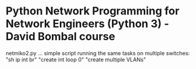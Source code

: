 # Python Network Programming for Network Engineers (Python 3) - David Bombal course

netmiko2.py ... simple script running the same tasks on multiple switches:
   "sh ip int br"
   "create int loop 0"
   "create multiple VLANs"
